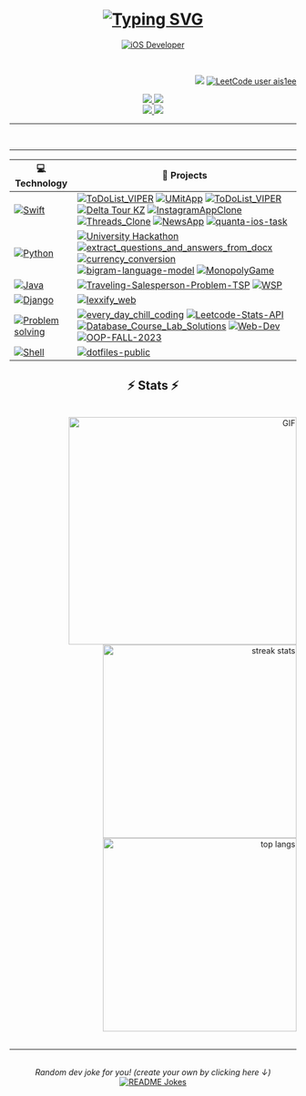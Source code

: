<h1 align="center">
    <a href="https://git.io/typing-svg"><img src="https://readme-typing-svg.demolab.com?font=Fira&weight=600&size=25&duration=3000&pause=700&color=F6F715&center=true&repeat=false&random=false&width=435&lines=Saiman+Yerassyl" alt="Typing SVG" /></a>
</h1>

<p align="center">
  <!-- Typing SVG by DenverCoder1 - https://github.com/DenverCoder1/readme-typing-svg -->
  <a href="https://git.io/typing-svg"><img src="https://readme-typing-svg.demolab.com?font=Fira&weight=600&size=25&duration=3000&pause=700&color=F6F715&center=true&random=false&width=435&lines=iOS+Developer;Always+learning+new+things;Make+life+better+for+everyone" alt="iOS Developer" /></a>
</p>

<br/>

 <span align="right">
     
![](https://komarev.com/ghpvc/?username=yerass11&color=yellow)
[![LeetCode user ais1ee](https://img.shields.io/badge/dynamic/json?style=flat&labelColor=black&color=%23ffa116&label=Solved&query=solvedOverTotal&url=https%3A%2F%2Fleetcode-badge.vercel.app%2Fapi%2Fusers%2Fais1ee&logo=leetcode&logoColor=yellow)](https://leetcode.com/ais1ee/)
</span>

<div align="center"> 
  <a href="mailto:erasylsaiman2005@gmail.com">
    <img src="https://img.shields.io/badge/Gmail-333333?style=for-the-badge&logo=gmail&logoColor=red" />
  </a>
  
  <a href="https://linkedin.com/in/yerassyl-saiman" target="_blank">
    <img src="https://img.shields.io/badge/LinkedIn-333333?style=for-the-badge&logo=linkedin&logoColor=white" target="_blank" />
  </a>
  
<div align="center"> 
  <a href="https://t.me/ais1ee">
    <img src="https://img.shields.io/badge/telegram-333333?style=for-the-badge&logo=telegram&logoColor=blue" />
  </a>
    
  <a href="https://leetcode.com/ais1e/">
    <img src="https://img.shields.io/badge/LeetCode-333333?style=for-the-badge&logo=leetcode&logoColor=#FFA116" target="_blank" />
  </a>
</div>
 <hr/>

<!--
 <h2 align="center">⚒️ Languages-Frameworks-Tools ⚒️</h2>
<br/>
<div align="center">
    <img src="https://skillicons.dev/icons?i=swift,cpp,java,python,django,postgres,css,html,js,firebase" /><br>
    <img src="https://skillicons.dev/icons?i=vscode,eclipse,idea,pycharm,git,github,postman,figma" /><br>
</div>
-->
<br/>

</div>

<hr/>

<!-- START OF PROFILE STACK, DO NOT REMOVE -->
<div align="left">
    
| 💻 **Technology** | 🚀 **Projects** |
| - | - |
| [![Swift](https://img.shields.io/badge/Swift-F05138?logo=Swift&logoColor=white)](swift.org/) | [![ToDoList_VIPER](https://img.shields.io/static/v1?label=&message=ToDoList_VIPER&color=000605&logo=github&logoColor=FFFFFF&labelColor=000605)](https://github.com/yerass11/ToDoList.git) [![UMitApp](https://img.shields.io/static/v1?label=&message=UMitApp&color=000605&logo=github&logoColor=FFFFFF&labelColor=000605)](https://github.com/yerass11/UMitApp.git) [![ToDoList_VIPER](https://img.shields.io/static/v1?label=&message=ToDoList_VIPER&color=000605&logo=github&logoColor=FFFFFF&labelColor=000605)](https://github.com/yerass11/ToDoList.git) [![Delta Tour KZ](https://img.shields.io/static/v1?label=&message=Delta_Tour_KZ&color=000605&logo=github&logoColor=FFFFFF&labelColor=000605)](https://github.com/yerass11/Delta_tour_kz.git) [![InstagramAppClone](https://img.shields.io/static/v1?label=&message=InstagramAppClone&color=000605&logo=github&logoColor=FFFFFF&labelColor=000605)](https://github.com/yerass11/InstagramApp.git) [![Threads_Clone](https://img.shields.io/static/v1?label=&message=Threads_Clone&color=000605&logo=github&logoColor=FFFFFF&labelColor=000605)](https://github.com/yerass11/UMit.git) [![NewsApp](https://img.shields.io/static/v1?label=&message=NewsApp&color=000605&logo=github&logoColor=FFFFFF&labelColor=000605)](https://github.com/yerass11/NewsApp.git) [![quanta-ios-task](https://img.shields.io/static/v1?label=&message=quanta-ios-task&color=000605&logo=github&logoColor=FFFFFF&labelColor=000605)](https://github.com/yerass11/quanta-ios-task.git) |
| [![Python](https://img.shields.io/static/v1?label=&message=Python&color=3776AB&logo=Python&logoColor=FFFFFF)](https://www.python.org/) | [![University Hackathon](https://img.shields.io/static/v1?label=&message=university_hackathon&color=000605&logo=github&logoColor=FFFFFF&labelColor=000605)](https://github.com/yerass11/university_hackathon.git) [![extract_questions_and_answers_from_docx](https://img.shields.io/static/v1?label=&message=extract_questions_and_answers_from_docx&color=000605&logo=github&logoColor=FFFFFF&labelColor=000605)](https://github.com/yerass11/extract_questions_and_answers_from_docx.git) [![currency_conversion](https://img.shields.io/static/v1?label=&message=currency_conversion&color=000605&logo=github&logoColor=FFFFFF&labelColor=000605)](https://github.com/yerass11/currency_conversion.git) [![bigram-language-model](https://img.shields.io/static/v1?label=&message=bigram-language-model&color=000605&logo=github&logoColor=FFFFFF&labelColor=000605)](https://github.com/yerass11/bigram-language-model.git) [![MonopolyGame](https://img.shields.io/static/v1?label=&message=MonopolyGame&color=000605&logo=github&logoColor=FFFFFF&labelColor=000605)](https://github.com/yerass11/MonopolyGame.git) |
|[![Java](https://img.shields.io/badge/Java-%23ED8B00.svg?logo=openjdk&logoColor=white)](https://www.java.com/ru/) | [![Traveling-Salesperson-Problem-TSP](https://img.shields.io/static/v1?label=&message=Traveling-Salesperson-Problem-TSP&color=000605&logo=github&logoColor=FFFFFF&labelColor=000605)](https://github.com/yerass11/Traveling-Salesperson-Problem-TSP-.git) [![WSP](https://img.shields.io/static/v1?label=&message=WSP-INTRANET&color=000605&logo=github&logoColor=FFFFFF&labelColor=000605)](https://github.com/yerass11/WSP.git) |
| [![Django](https://img.shields.io/static/v1?label=&message=Django&color=092E20&logo=Django&logoColor=FFFFFF)](https://www.djangoproject.com/) | [![lexxify_web](https://img.shields.io/static/v1?label=&message=lexxify_web&color=000605&logo=github&logoColor=FFFFFF&labelColor=000605)](https://github.com/yerass11/lexxify_web.git) |
| [![Problem solving](https://img.shields.io/static/v1?label=&message=Problem%20solving&color=FFA116&logo=LeetCode&logoColor=FFFFFF)](https://hackattic.com/u/ashleymavericks) | [![every_day_chill_coding](https://img.shields.io/static/v1?label=&message=every_day_chill_coding&color=000605&logo=github&logoColor=FFFFFF&labelColor=000605)](https://github.com/yerass11/justChill.git) [![Leetcode-Stats-API](https://img.shields.io/static/v1?label=&message=Leetcode-Stats-API&color=000605&logo=github&logoColor=FFFFFF&labelColor=000605)](https://github.com/yerass11/Leetcode-Stats-API.git) [![Database_Course_Lab_Solutions](https://img.shields.io/static/v1?label=&message=Database_Course_Lab_Solutions&color=000605&logo=github&logoColor=FFFFFF&labelColor=000605)](https://github.com/yerass11/Database_Course_Lab_Solutions.git) [![Web-Dev](https://img.shields.io/static/v1?label=&message=Web-Dev&color=000605&logo=github&logoColor=FFFFFF&labelColor=000605)](https://github.com/yerass11/Web-Dev.git) [![OOP-FALL-2023](https://img.shields.io/static/v1?label=&message=OOP-FALL-2023&color=000605&logo=github&logoColor=FFFFFF&labelColor=000605)](https://github.com/yerass11/OOP-FALL-2023.git) |
| [![Shell](https://img.shields.io/static/v1?label=&message=Shell&color=4EAA25&logo=GNU%20Bash&logoColor=FFFFFF)](https://www.gnu.org/) | [![dotfiles-public](https://img.shields.io/static/v1?label=&message=dotfiles-public&color=000605&logo=github&logoColor=FFFFFF&labelColor=000605)](https://github.com/ashleymavericks/dotfiles-public) |
<!-- END OF PROFILE STACK, DO NOT REMOVE -->


</div>

<h2 align="center">⚡ Stats ⚡</h2>
<br>
<div align=leading>
    <img align="right" width=400 align="center" alt="GIF" src="https://media.giphy.com/media/MC6eSuC3yypCU/giphy.gif" />
    
  <img width=340 src="https://streak-stats.demolab.com/?user=yerass11&count_private=true&theme=outrun&border_radius=16" alt="streak stats"/>
<br>
  <img width=340 align="center" src="https://github-readme-stats-salesp07.vercel.app/api/top-langs/?username=yerass11&layout=compact&theme=chartreuse-dark&border_radius=16&size_weight=0.5&count_weight=0.5&exclude_repo=github-readme-stats" alt="top langs" />


  
</div>
<div align="center">
<br/>
<hr/>
<br/>
<i>Random dev joke for you! (create your own by clicking here ↓)</i><br>
<a href="https://readme-jokes.vercel.app"><img align="center" src="https://readme-jokes.vercel.app/api?bgColor=%23073b4c&textColor=%2306d6a0&aColor=%2306d6a0&borderColor=%2306d6a0" alt="README Jokes"></a>

</div>




